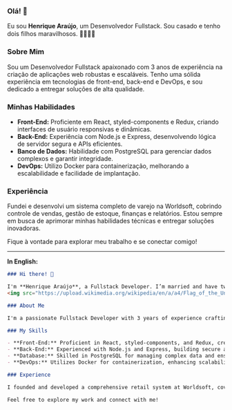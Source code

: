 ### Olá! 👋

Eu sou **Henrique Araújo**, um Desenvolvedor Fullstack. Sou casado e tenho dois filhos maravilhosos. 👨‍👩‍👧‍👦
<img src="https://upload.wikimedia.org/wikipedia/en/0/05/Flag_of_Brazil.svg" width="20" height="15" />

### Sobre Mim

Sou um Desenvolvedor Fullstack apaixonado com 3 anos de experiência na criação de aplicações web robustas e escaláveis. Tenho uma sólida experiência em tecnologias de front-end, back-end e DevOps, e sou dedicado a entregar soluções de alta qualidade.

### Minhas Habilidades

- **Front-End:** Proficiente em React, styled-components e Redux, criando interfaces de usuário responsivas e dinâmicas.
- **Back-End:** Experiência com Node.js e Express, desenvolvendo lógica de servidor segura e APIs eficientes.
- **Banco de Dados:** Habilidade com PostgreSQL para gerenciar dados complexos e garantir integridade.
- **DevOps:** Utilizo Docker para containerização, melhorando a escalabilidade e facilidade de implantação.

### Experiência

Fundei e desenvolvi um sistema completo de varejo na Worldsoft, cobrindo controle de vendas, gestão de estoque, finanças e relatórios. Estou sempre em busca de aprimorar minhas habilidades técnicas e entregar soluções inovadoras.

Fique à vontade para explorar meu trabalho e se conectar comigo!

---

**In English:**

```markdown
### Hi there! 👋

I'm **Henrique Araújo**, a Fullstack Developer. I’m married and have two wonderful kids. 👨‍👩‍👧‍👦
<img src="https://upload.wikimedia.org/wikipedia/en/a/a4/Flag_of_the_United_States.svg" width="20" height="15" />

### About Me

I'm a passionate Fullstack Developer with 3 years of experience crafting robust and scalable web applications. I have solid experience in front-end, back-end, and DevOps technologies, and I'm dedicated to delivering high-quality solutions.

### My Skills

- **Front-End:** Proficient in React, styled-components, and Redux, creating responsive and dynamic user interfaces.
- **Back-End:** Experienced with Node.js and Express, building secure and efficient server-side logic and APIs.
- **Database:** Skilled in PostgreSQL for managing complex data and ensuring data integrity.
- **DevOps:** Utilizes Docker for containerization, enhancing scalability and deployment ease.

### Experience

I founded and developed a comprehensive retail system at Worldsoft, covering sales control, inventory management, finance, and reporting. I’m always looking to improve my technical skills and deliver innovative solutions.

Feel free to explore my work and connect with me!
